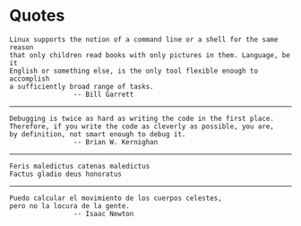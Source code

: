 # Quotes

    Linux supports the notion of a command line or a shell for the same reason
    that only children read books with only pictures in them. Language, be it
    English or something else, is the only tool flexible enough to accomplish
    a sufficiently broad range of tasks.
                    -- Bill Garrett
---
    Debugging is twice as hard as writing the code in the first place.
    Therefore, if you write the code as cleverly as possible, you are,
    by definition, not smart enough to debug it.
                    -- Brian W. Kernighan
---
    Feris maledictus catenas maledictus
    Factus gladio deus honoratus
---
    Puedo calcular el movimiento de los cuerpos celestes,
    pero no la locura de la gente.
                    -- Isaac Newton
